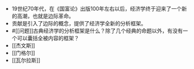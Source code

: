 - 19世纪70年代，在《国富论》出版100年左右以后，经济学终于迎来了一个新的高潮，也就是边际革命。
- 贡献是引入了边际的概念，提供了经济学全新的分析框架。
- #[[问题]]古典经济学的分析框架是什么？除了几个经典的命题以外，有没有一个可以囊括全被内容的框架？
- [[杰文斯]]
- [[门格尔]]
- [[瓦尔拉斯]]
